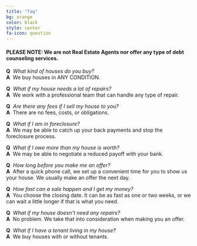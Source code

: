 ```yaml
---
title: "faq"
bg: orange
color: black
style: center
fa-icon: question
---
```

#### PLEASE NOTE: We are not Real Estate Agents nor offer any type of debt counseling services.

**Q** &nbsp;*What kind of houses do you buy?*  
**A** &nbsp;We buy houses in ANY CONDITION.  

**Q** &nbsp;*What if my house needs a lot of repairs?*  
**A** &nbsp;We work with a professional team that can handle any type of repair.  

**Q** &nbsp;*Are there any fees if I sell my house to you?*  
**A** &nbsp;There are no fees, costs, or obligations.  

**Q** &nbsp;*What if I am in foreclosure?*  
**A** &nbsp;We may be able to catch up your back payments and stop the foreclosure process.  

**Q** &nbsp;*What if I owe more than my house is worth?*  
**A** &nbsp;We may be able to negotiate a reduced payoff with your bank.  

**Q** &nbsp;*How long before you make me an offer?*  
**A** &nbsp;After a quick phone call, we set up a convenient time for you to show us your house. We usually make an offer the next day.  

**Q** &nbsp;*How fast can a sale happen and I get my money?*  
**A** &nbsp;You choose the closing date. It can be as fast as one or two weeks, or we can wait a little longer if that is what you need.  

**Q** &nbsp;*What if my house doesn't need any repairs?*  
**A** &nbsp;No problem. We take that into consideration when making you an offer.  

**Q** &nbsp;*What if I have a tenant living in my house?*  
**A** &nbsp;We buy houses with or without tenants.  

